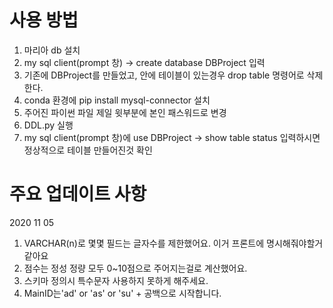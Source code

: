 # 사용 방법

1. 마리아 db 설치
2. my sql client(prompt 창) -> create database DBProject 입력
3. 기존에 DBProject를 만들었고, 안에 테이블이 있는경우 drop table 명령어로 삭제한다.
4. conda 환경에 pip install mysql-connector 설치
5. 주어진 파이썬 파일 제일 윗부분에 본인 패스워드로 변경
6. DDL.py 실행
7. my sql client(prompt 창)에 use DBProject -> show table status 입력하시면 정상적으로 테이블 만들어진것 확인



# 주요 업데이트 사항

2020 11 05

1. VARCHAR(n)로 몇몇 필드는 글자수를 제한했어요. 이거 프론트에 명시해줘야할거 같아요
2. 점수는 정성 정량 모두 0~10점으로 주어지는걸로 계산했어요. 
3. 스키마 정의시 특수문자 사용하지 못하게 해주세요. 
4. MainID는'ad' or 'as' or 'su' + 공백으로 시작합니다.